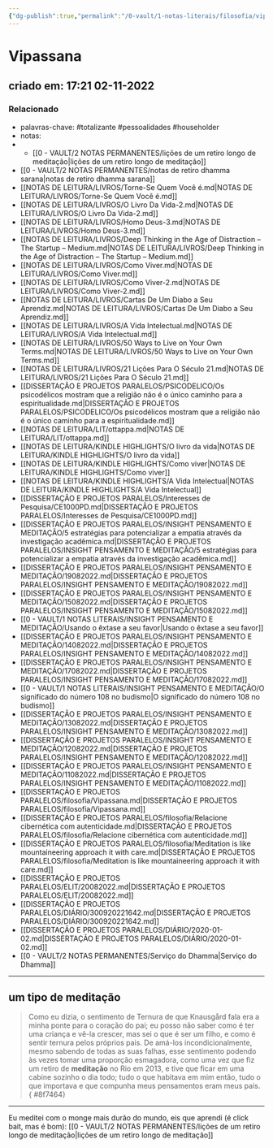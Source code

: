 ```yaml
---
{"dg-publish":true,"permalink":"/0-vault/1-notas-literais/filosofia/vipassana/","tags":["totalizante","pessoalidades","householder"],"dgHomeLink":true,"dgShowLocalGraph":true,"dgShowFileTree":true,"dgEnableSearch":true}
---
```


# Vipassana
## criado em: 17:21 02-11-2022

### Relacionado
- palavras-chave: #totalizante #pessoalidades #householder 
- notas: 
- - [[0 - VAULT/2 NOTAS PERMANENTES/lições de um retiro longo de meditação\|lições de um retiro longo de meditação]]
- [[0 - VAULT/2 NOTAS PERMANENTES/notas de retiro dhamma sarana\|notas de retiro dhamma sarana]]
- [[NOTAS DE LEITURA/LIVROS/Torne-Se Quem Você é.md\|NOTAS DE LEITURA/LIVROS/Torne-Se Quem Você é.md]]
- [[NOTAS DE LEITURA/LIVROS/O Livro Da Vida-2.md\|NOTAS DE LEITURA/LIVROS/O Livro Da Vida-2.md]]
- [[NOTAS DE LEITURA/LIVROS/Homo Deus-3.md\|NOTAS DE LEITURA/LIVROS/Homo Deus-3.md]]
- [[NOTAS DE LEITURA/LIVROS/Deep Thinking in the Age of Distraction – The Startup – Medium.md\|NOTAS DE LEITURA/LIVROS/Deep Thinking in the Age of Distraction – The Startup – Medium.md]]
- [[NOTAS DE LEITURA/LIVROS/Como Viver.md\|NOTAS DE LEITURA/LIVROS/Como Viver.md]]
- [[NOTAS DE LEITURA/LIVROS/Como Viver-2.md\|NOTAS DE LEITURA/LIVROS/Como Viver-2.md]]
- [[NOTAS DE LEITURA/LIVROS/Cartas De Um Diabo a Seu Aprendiz.md\|NOTAS DE LEITURA/LIVROS/Cartas De Um Diabo a Seu Aprendiz.md]]
- [[NOTAS DE LEITURA/LIVROS/A Vida Intelectual.md\|NOTAS DE LEITURA/LIVROS/A Vida Intelectual.md]]
- [[NOTAS DE LEITURA/LIVROS/50 Ways to Live on Your Own Terms.md\|NOTAS DE LEITURA/LIVROS/50 Ways to Live on Your Own Terms.md]]
- [[NOTAS DE LEITURA/LIVROS/21 Lições Para O Século 21.md\|NOTAS DE LEITURA/LIVROS/21 Lições Para O Século 21.md]]
- [[DISSERTAÇÃO E PROJETOS PARALELOS/PSICODELICO/Os psicodélicos mostram que a religião não é o único caminho para a espiritualidade.md\|DISSERTAÇÃO E PROJETOS PARALELOS/PSICODELICO/Os psicodélicos mostram que a religião não é o único caminho para a espiritualidade.md]]
- [[NOTAS DE LEITURA/LIT/ottappa.md\|NOTAS DE LEITURA/LIT/ottappa.md]]
- [[NOTAS DE LEITURA/KINDLE HIGHLIGHTS/O livro da vida\|NOTAS DE LEITURA/KINDLE HIGHLIGHTS/O livro da vida]]
- [[NOTAS DE LEITURA/KINDLE HIGHLIGHTS/Como viver\|NOTAS DE LEITURA/KINDLE HIGHLIGHTS/Como viver]]
- [[NOTAS DE LEITURA/KINDLE HIGHLIGHTS/A Vida Intelectual\|NOTAS DE LEITURA/KINDLE HIGHLIGHTS/A Vida Intelectual]]
- [[DISSERTAÇÃO E PROJETOS PARALELOS/Interesses de Pesquisa/CE1000PD.md\|DISSERTAÇÃO E PROJETOS PARALELOS/Interesses de Pesquisa/CE1000PD.md]]
- [[DISSERTAÇÃO E PROJETOS PARALELOS/INSIGHT PENSAMENTO E MEDITAÇÃO/5 estratégias para potencializar a empatia através da investigação acadêmica.md\|DISSERTAÇÃO E PROJETOS PARALELOS/INSIGHT PENSAMENTO E MEDITAÇÃO/5 estratégias para potencializar a empatia através da investigação acadêmica.md]]
- [[DISSERTAÇÃO E PROJETOS PARALELOS/INSIGHT PENSAMENTO E MEDITAÇÃO/19082022.md\|DISSERTAÇÃO E PROJETOS PARALELOS/INSIGHT PENSAMENTO E MEDITAÇÃO/19082022.md]]
- [[DISSERTAÇÃO E PROJETOS PARALELOS/INSIGHT PENSAMENTO E MEDITAÇÃO/15082022.md\|DISSERTAÇÃO E PROJETOS PARALELOS/INSIGHT PENSAMENTO E MEDITAÇÃO/15082022.md]]
- [[0 - VAULT/1 NOTAS LITERAIS/INSIGHT PENSAMENTO E MEDITAÇÃO/Usando o êxtase a seu favor\|Usando o êxtase a seu favor]]
- [[DISSERTAÇÃO E PROJETOS PARALELOS/INSIGHT PENSAMENTO E MEDITAÇÃO/14082022.md\|DISSERTAÇÃO E PROJETOS PARALELOS/INSIGHT PENSAMENTO E MEDITAÇÃO/14082022.md]]
- [[DISSERTAÇÃO E PROJETOS PARALELOS/INSIGHT PENSAMENTO E MEDITAÇÃO/17082022.md\|DISSERTAÇÃO E PROJETOS PARALELOS/INSIGHT PENSAMENTO E MEDITAÇÃO/17082022.md]]
- [[0 - VAULT/1 NOTAS LITERAIS/INSIGHT PENSAMENTO E MEDITAÇÃO/O significado do número 108 no budismo\|O significado do número 108 no budismo]]
- [[DISSERTAÇÃO E PROJETOS PARALELOS/INSIGHT PENSAMENTO E MEDITAÇÃO/13082022.md\|DISSERTAÇÃO E PROJETOS PARALELOS/INSIGHT PENSAMENTO E MEDITAÇÃO/13082022.md]]
- [[DISSERTAÇÃO E PROJETOS PARALELOS/INSIGHT PENSAMENTO E MEDITAÇÃO/12082022.md\|DISSERTAÇÃO E PROJETOS PARALELOS/INSIGHT PENSAMENTO E MEDITAÇÃO/12082022.md]]
- [[DISSERTAÇÃO E PROJETOS PARALELOS/INSIGHT PENSAMENTO E MEDITAÇÃO/11082022.md\|DISSERTAÇÃO E PROJETOS PARALELOS/INSIGHT PENSAMENTO E MEDITAÇÃO/11082022.md]]
- [[DISSERTAÇÃO E PROJETOS PARALELOS/filosofia/Vipassana.md\|DISSERTAÇÃO E PROJETOS PARALELOS/filosofia/Vipassana.md]]
- [[DISSERTAÇÃO E PROJETOS PARALELOS/filosofia/Relacione cibernética com autenticidade.md\|DISSERTAÇÃO E PROJETOS PARALELOS/filosofia/Relacione cibernética com autenticidade.md]]
- [[DISSERTAÇÃO E PROJETOS PARALELOS/filosofia/Meditation is like mountaineering approach it with care.md\|DISSERTAÇÃO E PROJETOS PARALELOS/filosofia/Meditation is like mountaineering approach it with care.md]]
- [[DISSERTAÇÃO E PROJETOS PARALELOS/ELIT/20082022.md\|DISSERTAÇÃO E PROJETOS PARALELOS/ELIT/20082022.md]]
- [[DISSERTAÇÃO E PROJETOS PARALELOS/DIÁRIO/300920221642.md\|DISSERTAÇÃO E PROJETOS PARALELOS/DIÁRIO/300920221642.md]]
- [[DISSERTAÇÃO E PROJETOS PARALELOS/DIÁRIO/2020-01-02.md\|DISSERTAÇÃO E PROJETOS PARALELOS/DIÁRIO/2020-01-02.md]]
- [[0 - VAULT/2 NOTAS PERMANENTES/Serviço do Dhamma\|Serviço do Dhamma]]
---
## um tipo de meditação

>Como eu dizia, o sentimento de Ternura de que Knausgård fala era a minha ponte para o coração do pai; eu posso não saber como é ter uma criança e vê-la crescer, mas sei o que é ser um filho, e como é sentir ternura pelos próprios pais. De amá-los incondicionalmente, mesmo sabendo de todas as suas falhas, esse sentimento podendo às vezes tomar uma proporção esmagadora, como uma vez que fiz um retiro de **meditação** no Rio em 2013, e tive que ficar em uma cabine sozinho o dia todo; tudo o que habitava em mim então, tudo o que importava e que compunha meus pensamentos eram meus pais.
{ #8f7464}


---
Eu meditei com o monge mais durão do mundo, eis  que aprendi (é click bait, mas é bom): [[0 - VAULT/2 NOTAS PERMANENTES/lições de um retiro longo de meditação\|lições de um retiro longo de meditação]]